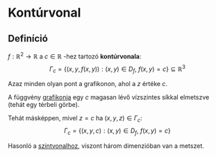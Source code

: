 # Kontúrvonal

## Definíció

$f: \mathbb{R}^2\rightarrow \mathbb{R}$ a $c\in \mathbb{R}$ -hez tartozó **kontúrvonala**:
$$\Gamma_c=\{ \left( x, y, f(x,y) \right):(x,y)\in D_f,\ f(x,y)=c\} \subseteq \mathbb{R}^3$$

Azaz minden olyan pont a grafikonon, ahol a $z$ értéke $c$.

A függvény [grafikonja](grafikon.md) egy $c$ magasan lévő vízszintes síkkal elmetszve (tehát egy térbeli görbe).

Tehát másképpen, mivel $z=c$ ha $(x, y, z) \in \Gamma_c$:
$$\Gamma_c=\{ \left( x, y, c \right):(x,y)\in D_f,\ f(x,y)=c\} $$

Hasonló a [szintvonalhoz](szintvonal.md), viszont három dimenzióban van a metszet.
